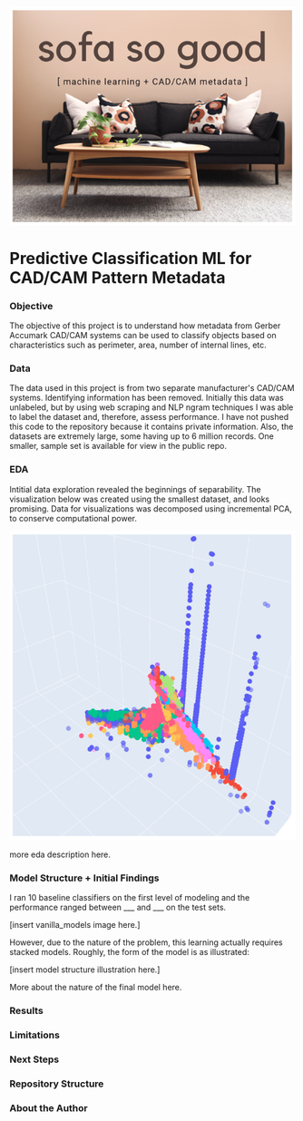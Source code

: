 ![title_image](./images/ssg.png)

# Predictive Classification ML for CAD/CAM Pattern Metadata

### Objective
The objective of this project is to understand how metadata from Gerber Accumark CAD/CAM systems can be used to classify objects based on characteristics such as perimeter, area, number of internal lines, etc. 

### Data
The data used in this project is from two separate manufacturer's CAD/CAM systems. Identifying information has been removed. Initially this data was unlabeled, but by using web scraping and NLP ngram techniques I was able to label the dataset and, therefore, assess performance. I have not pushed this code to the repository because it contains private information. Also, the datasets are extremely large, some having up to 6 million records. One smaller, sample set is available for view in the public repo.

### EDA

Intitial data exploration revealed the beginnings of separability. The visualization below was created using the smallest dataset, and looks promising. Data for visualizations was decomposed using incremental PCA, to conserve computational power.

![title_image](./images/separability.png)

more eda description here.


### Model Structure + Initial Findings
I ran 10 baseline classifiers on the first level of modeling and the performance ranged between ___ and ___ on the test sets.

[insert vanilla_models image here.]

However, due to the nature of the problem, this learning actually requires stacked models. Roughly, the form of the model is as illustrated:

[insert model structure illustration here.]

More about the nature of the final model here.

### Results

### Limitations

### Next Steps

### Repository Structure

### About the Author
